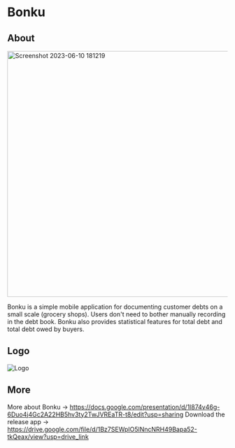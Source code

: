 # Bonku

## About
<img width="562" alt="Screenshot 2023-06-10 181219" src="https://github.com/ndstvn/bonku-project/assets/122267530/57339c39-50fb-43a3-b599-a161044b9ec8">

Bonku is a simple mobile application for documenting customer debts on a small scale (grocery shops). Users don\'t need to bother manually recording in the debt book. Bonku also provides statistical features for total debt and total debt owed by buyers.

## Logo
![Logo](https://github.com/ndstvn/bonku-project/assets/122267530/863d6076-39a2-47f0-ae5d-ad89b221e4a1)

## More
More about Bonku -> https://docs.google.com/presentation/d/1l874v46g-6Duo4j4Gc2A22HB5hv3ty2TwJVREaTR-t8/edit?usp=sharing
Download the release app -> https://drive.google.com/file/d/1Bz7SEWpIO5lNncNRH49Bapa52-tkQeax/view?usp=drive_link
